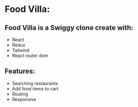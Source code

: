 # Food Villa:

## Food Villa is a Swiggy clone create with:
- React
- Redux
- Tailwind
- React router dom

## Features:
- Searching restaurants
- Add food items to cart
- Routing
- Responsive
